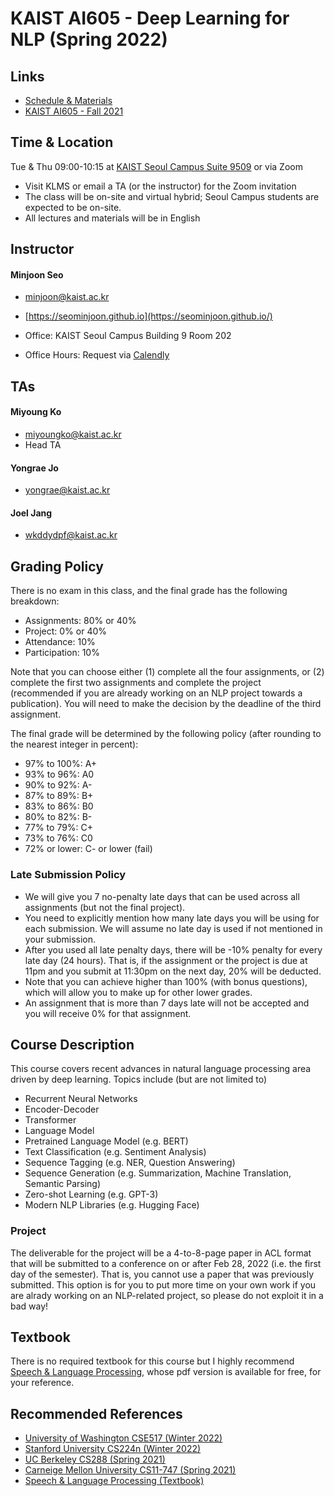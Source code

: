 # KAIST AI605 - Deep Learning for NLP (Spring 2022)

## Links
- [Schedule & Materials](https://seominjoon.github.io/kaist-ai605/schedule.html)
- [KAIST AI605 - Fall 2021](https://seominjoon.github.io/kaist-ai605/index-202109.html)

## Time & Location

Tue & Thu 09:00-10:15 at [KAIST Seoul Campus Suite 9509](http://naver.me/FeOwr48s) or via Zoom 
- Visit KLMS or email a TA (or the instructor) for the Zoom invitation
- The class will be on-site and virtual hybrid; Seoul Campus students are expected to be on-site.
- All lectures and materials will be in English



## Instructor

#### Minjoon Seo
- [minjoon@kaist.ac.kr](mailto:minjoon@kaist.ac.kr)

- [https://seominjoon.github.io](https://seominjoon.github.io/)

- Office: KAIST Seoul Campus Building 9 Room 202

- Office Hours: Request via [Calendly](https://calendly.com/kaist-minjoon/external-15-minute-meeting)

## TAs
#### Miyoung Ko
- [miyoungko@kaist.ac.kr](mailto:miyoungko@kaist.ac.kr)
- Head TA

#### Yongrae Jo
- [yongrae@kaist.ac.kr](mailto:yongrae@kaist.ac.kr)

#### Joel Jang
- [wkddydpf@kaist.ac.kr](mailto:wkddydpf@kaist.ac.kr)


## Grading Policy
There is no exam in this class, and the final grade has the following breakdown:
- Assignments: 80% or 40% 
- Project: 0% or 40%
- Attendance: 10%
- Participation: 10%

Note that you can choose either 
(1) complete all the four assignments, or 
(2) complete the first two assignments and complete the project (recommended if you are already working on an NLP project towards a publication).
You will need to make the decision by the deadline of the third assignment.

The final grade will be determined by the following policy (after rounding to the nearest integer in percent):
- 97% to 100%: A+
- 93% to 96%: A0
- 90% to 92%: A-
- 87% to 89%: B+
- 83% to 86%: B0
- 80% to 82%: B-
- 77% to 79%: C+
- 73% to 76%: C0
- 72% or lower: C- or lower (fail) 

### Late Submission Policy
- We will give you 7 no-penalty late days that can be used across all assignments (but not the final project). 
- You need to explicitly mention how many late days you will be using for each submission. We will assume no late day is used if not mentioned in your submission.
- After you used all late penalty days, there will be -10% penalty for every late day (24 hours). That is, if the assignment or the project is due at 11pm and you submit at 11:30pm on the next day, 20% will be deducted. 
- Note that you can achieve higher than 100% (with bonus questions), which will allow you to make up for other lower grades.  
- An assignment that is more than 7 days late will not be accepted and you will receive 0% for that assignment.


## Course Description

This course covers recent advances in natural language processing area driven by deep learning. Topics include (but are not limited to)

- Recurrent Neural Networks
- Encoder-Decoder
- Transformer
- Language Model
- Pretrained Language Model (e.g. BERT)
- Text Classification (e.g. Sentiment Analysis)
- Sequence Tagging (e.g. NER, Question Answering)
- Sequence Generation (e.g. Summarization, Machine Translation, Semantic Parsing)
- Zero-shot Learning (e.g. GPT-3)
- Modern NLP Libraries (e.g. Hugging Face)


### Project
The deliverable for the project will be a 4-to-8-page paper in ACL format that will be submitted to a conference on or after Feb 28, 2022 (i.e. the first day of the semester). That is, you cannot use a paper that was previously submitted. This option is for you to put more time on your own work if you are alrady working on an NLP-related project, so please do not exploit it in a bad way!



## Textbook

There is no required textbook for this course but I highly recommend [Speech & Language Processing](https://web.stanford.edu/~jurafsky/slp3/), whose pdf version is available for free, for your reference.


## Recommended References
- [University of Washington CSE517 (Winter 2022)](https://nasmith.github.io/NLP-winter22/)
- [Stanford University CS224n (Winter 2022)](http://web.stanford.edu/class/cs224n/)
- [UC Berkeley CS288 (Spring 2021)](https://cal-cs288.github.io/sp22/)
- [Carneige Mellon University CS11-747 (Spring 2021)](http://phontron.com/class/nn4nlp2021/schedule.html)
- [Speech & Language Processing (Textbook)](https://web.stanford.edu/~jurafsky/slp3/)
